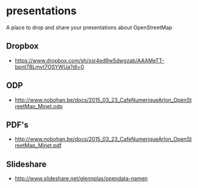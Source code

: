 # presentations
A place to drop and share your presentations about OpenStreetMap

## Dropbox ##
 - https://www.dropbox.com/sh/xsr4ed9w5dwgzab/AAAMeTT-bpnt7BLmvt7OSYWUa?dl=0

## ODP ##
 - http://www.nobohan.be/docs/2015_03_23_CafeNumeriqueArlon_OpenStreetMap_Minet.odp
 
## PDF's ##
 - http://www.nobohan.be/docs/2015_03_23_CafeNumeriqueArlon_OpenStreetMap_Minet.pdf
 
## Slideshare ##
 - http://www.slideshare.net/glennplas/opendata-namen
